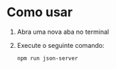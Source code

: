 # Como usar

1. Abra uma nova aba no terminal
2. Execute o seguinte comando:

    `npm run json-server`
